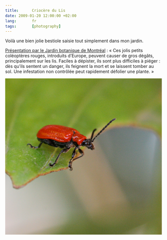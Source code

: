 ```yaml
---
title:      Criocère du Lis
date: 2009-01-20 12:00:00 +02:00
lang:       fr
tags:       [photography]
---
```


Voilà une bien jolie bestiole saisie tout simplement dans mon jardin.

[Présentation par le Jardin botanique de Montréal](http://www2.ville.montreal.qc.ca/jardin2/voirRavageur.do?idMaladie=44) : « Ces jolis petits coléoptères rouges, introduits d’Europe, peuvent causer de gros dégâts, principalement sur les lis. Faciles à dépister, ils sont plus difficiles à piéger : dès qu’ils sentent un danger, ils feignent la mort et se laissent tomber au sol. Une infestation non contrôlée peut rapidement défolier une plante. »

![](20080614-Criocere-du-Lis.jpg)
